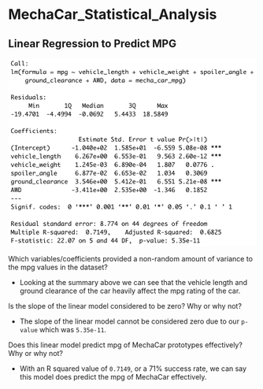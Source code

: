 # MechaCar_Statistical_Analysis

## Linear Regression to Predict MPG

<img alt="summary of linear progression of mpg" title="summary of linear progression of mpg" src="https://github.com/brown-rox20/MechaCar_Statistical_Analysis/blob/main/static/images/deliverable_1.png">

Which variables/coefficients provided a non-random amount of variance to the mpg values in the dataset?

- Looking at the summary above we can see that the vehicle length and ground clearance of the car heavily affect the mpg rating of the car.

Is the slope of the linear model considered to be zero? Why or why not?

- The slope of the linear model cannot be considered zero due to our `p-value` which was `5.35e-11`.

Does this linear model predict mpg of MechaCar prototypes effectively? Why or why not?

- With an R squared value of `0.7149`, or a 71% success rate, we can say this model does predict the mpg of MechaCar effectively.
